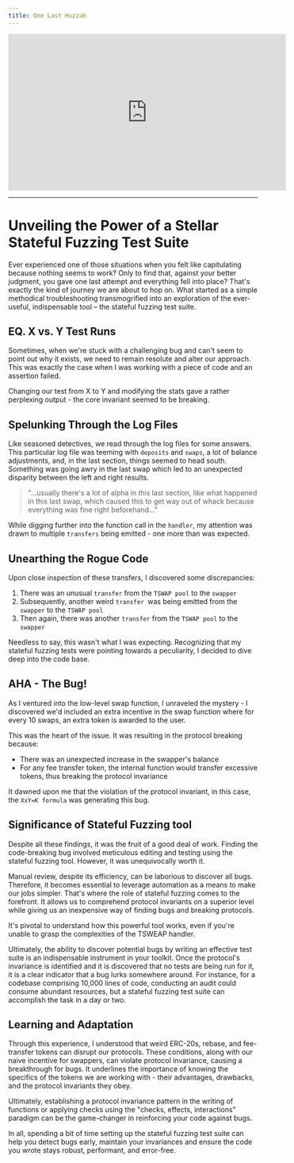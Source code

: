 ```yaml
---
title: One Last Huzzah
---
```


<iframe width="560" height="315" src="https://www.youtube.com/embed/TznxX0j3tG8?si=uR9YZt0reNEaRBqL" title="YouTube video player" frameborder="0" allow="accelerometer; autoplay; clipboard-write; encrypted-media; gyroscope; picture-in-picture; web-share" allowfullscreen></iframe>

---

# Unveiling the Power of a Stellar Stateful Fuzzing Test Suite

Ever experienced one of those situations when you felt like capitulating because nothing seems to work? Only to find that, against your better judgment, you gave one last attempt and everything fell into place? That's exactly the kind of journey we are about to hop on. What started as a simple methodical troubleshooting transmogrified into an exploration of the ever-useful, indispensable tool – the stateful fuzzing test suite.

## EQ. X vs. Y Test Runs

Sometimes, when we're stuck with a challenging bug and can't seem to point out why it exists, we need to remain resolute and alter our approach. This was exactly the case when I was working with a piece of code and an assertion failed.

Changing our test from X to Y and modifying the stats gave a rather perplexing output - the core invariant seemed to be breaking.

## Spelunking Through the Log Files

Like seasoned detectives, we read through the log files for some answers. This particular log file was teeming with `deposits` and `swaps`, a lot of balance adjustments, and, in the last section, things seemed to head south. Something was going awry in the last swap which led to an unexpected disparity between the left and right results.

> "...usually there's a lot of alpha in this last section, like what happened in this last swap, which caused this to get way out of whack because everything was fine right beforehand..."

While digging further into the function call in the `handler`, my attention was drawn to multiple `transfers` being emitted - one more than was expected.

## Unearthing the Rogue Code

Upon close inspection of these transfers, I discovered some discrepancies:

1. There was an unusual `transfer` from the `TSWAP pool` to the `swapper`
2. Subsequently, another weird `transfer `was being emitted from the `swapper` to the `TSWAP pool`
3. Then again, there was another `transfer` from the `TSWAP pool` to the `swapper`

Needless to say, this wasn't what I was expecting. Recognizing that my stateful fuzzing tests were pointing towards a peculiarity, I decided to dive deep into the code base.

## AHA - The Bug!

As I ventured into the low-level swap function, I unraveled the mystery - I discovered we'd included an extra incentive in the swap function where for every 10 swaps, an extra token is awarded to the user.

This was the heart of the issue. It was resulting in the protocol breaking because:

- There was an unexpected increase in the swapper's balance
- For any fee transfer token, the internal function would transfer excessive tokens, thus breaking the protocol invariance

It dawned upon me that the violation of the protocol invariant, in this case, the `XxY=K formula` was generating this bug.

## Significance of Stateful Fuzzing tool

Despite all these findings, it was the fruit of a good deal of work. Finding the code-breaking bug involved meticulous editing and testing using the stateful fuzzing tool. However, it was unequivocally worth it.

Manual review, despite its efficiency, can be laborious to discover all bugs. Therefore, it becomes essential to leverage automation as a means to make our jobs simpler. That's where the role of stateful fuzzing comes to the forefront. It allows us to comprehend protocol invariants on a superior level while giving us an inexpensive way of finding bugs and breaking protocols.

It's pivotal to understand how this powerful tool works, even if you're unable to grasp the complexities of the TSWEAP handler.

Ultimately, the ability to discover potential bugs by writing an effective test suite is an indispensable instrument in your toolkit. Once the protocol's invariance is identified and it is discovered that no tests are being run for it, it is a clear indicator that a bug lurks somewhere around. For instance, for a codebase comprising 10,000 lines of code, conducting an audit could consume abundant resources, but a stateful fuzzing test suite can accomplish the task in a day or two.

## Learning and Adaptation

Through this experience, I understood that weird ERC-20s, rebase, and fee-transfer tokens can disrupt our protocols. These conditions, along with our naive incentive for swappers, can violate protocol invariance, causing a breakthrough for bugs. It underlines the importance of knowing the specifics of the tokens we are working with - their advantages, drawbacks, and the protocol invariants they obey.

Ultimately, establishing a protocol invariance pattern in the writing of functions or applying checks using the "checks, effects, interactions" paradigm can be the game-changer in reinforcing your code against bugs.

In all, spending a bit of time setting up the stateful fuzzing test suite can help you detect bugs early, maintain your invariances and ensure the code you wrote stays robust, performant, and error-free.
